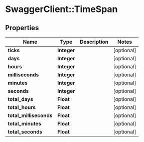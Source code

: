 # SwaggerClient::TimeSpan

## Properties
Name | Type | Description | Notes
------------ | ------------- | ------------- | -------------
**ticks** | **Integer** |  | [optional] 
**days** | **Integer** |  | [optional] 
**hours** | **Integer** |  | [optional] 
**milliseconds** | **Integer** |  | [optional] 
**minutes** | **Integer** |  | [optional] 
**seconds** | **Integer** |  | [optional] 
**total_days** | **Float** |  | [optional] 
**total_hours** | **Float** |  | [optional] 
**total_milliseconds** | **Float** |  | [optional] 
**total_minutes** | **Float** |  | [optional] 
**total_seconds** | **Float** |  | [optional] 

